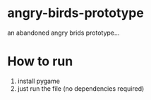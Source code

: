 # angry-birds-prototype
an abandoned angry brids prototype... 

# How to run
1) install pygame 
2) just run the file (no dependencies required)
